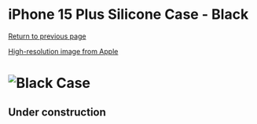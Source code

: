 # iPhone 15 Plus Silicone Case - Black

[Return to previous page](/iphone_15)

[High-resolution image from Apple](https://store.storeimages.cdn-apple.com/8756/as-images.apple.com/is//MT103?wid=4500&hei=4500&fmt=png)

# ![Black Case](/everyphone/MT103.png)

## Under construction
